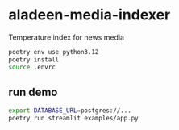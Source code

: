 # aladeen-media-indexer

Temperature index for news media


```sh
poetry env use python3.12
poetry install
source .envrc
```

## run demo

```sh
export DATABASE_URL=postgres://...
poetry run streamlit examples/app.py
```